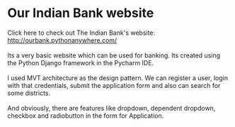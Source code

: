 # Our Indian Bank website

Click here to check out The Indian Bank's website: http://ourbank.pythonanywhere.com/
<br><br>
Its a very basic website which can be used for banking. Its created using the Python Django framework in the Pycharm IDE. <br><br>
I used MVT architecture as the design pattern. We can register a user, login with that credentials, submit the application form and also can search for some districts.
<br>
<br>
And obviously, there are features like dropdown, dependent dropdown, checkbox and radiobutton in the form for Application.
<br><br>

